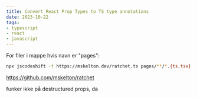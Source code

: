 ```yaml
---
title: Convert React Prop Types to TS type annotations
date: 2023-10-22
tags:
- typescript
- react
- javascript
---
```


For filer i mappe hvis navn er "pages":
```bash
npx jscodeshift -t https://mskelton.dev/ratchet.ts pages/**/*.{ts,tsx}
```

<https://github.com/mskelton/ratchet>

funker ikke på destructured props, da
